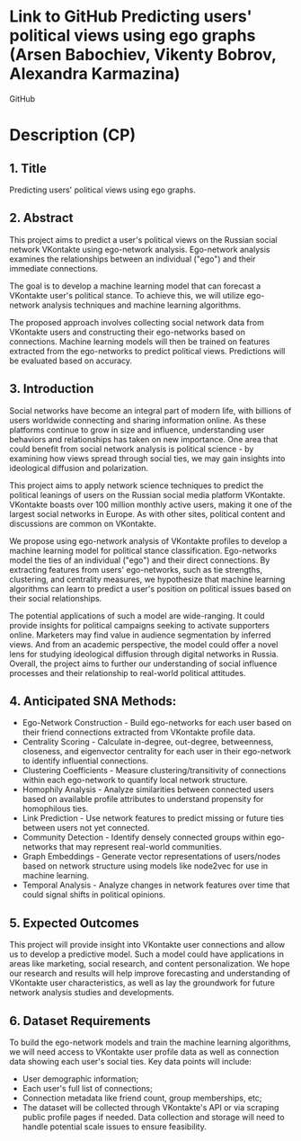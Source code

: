 # Link to GitHub Predicting users' political views using ego graphs (Arsen Babochiev, Vikenty Bobrov, Alexandra Karmazina)

GitHub

# Description (CP)

## 1. Title

Predicting users' political views using ego graphs.
## 2. Abstract

This project aims to predict a user's political views on the Russian social network VKontakte using ego-network analysis. Ego-network analysis examines the relationships between an individual ("ego") and their immediate connections.

The goal is to develop a machine learning model that can forecast a VKontakte user's political stance. To achieve this, we will utilize ego-network analysis techniques and machine learning algorithms.

The proposed approach involves collecting social network data from VKontakte users and constructing their ego-networks based on connections. Machine learning models will then be trained on features extracted from the ego-networks to predict political views. Predictions will be evaluated based on accuracy.

## 3. Introduction

Social networks have become an integral part of modern life, with billions of users worldwide connecting and sharing information online. As these platforms continue to grow in size and influence, understanding user behaviors and relationships has taken on new importance. One area that could benefit from social network analysis is political science - by examining how views spread through social ties, we may gain insights into ideological diffusion and polarization.

This project aims to apply network science techniques to predict the political leanings of users on the Russian social media platform VKontakte. VKontakte boasts over 100 million monthly active users, making it one of the largest social networks in Europe. As with other sites, political content and discussions are common on VKontakte. 

We propose using ego-network analysis of VKontakte profiles to develop a machine learning model for political stance classification. Ego-networks model the ties of an individual ("ego") and their direct connections. By extracting features from users' ego-networks, such as tie strengths, clustering, and centrality measures, we hypothesize that machine learning algorithms can learn to predict a user's position on political issues based on their social relationships.

The potential applications of such a model are wide-ranging. It could provide insights for political campaigns seeking to activate supporters online. Marketers may find value in audience segmentation by inferred views. And from an academic perspective, the model could offer a novel lens for studying ideological diffusion through digital networks in Russia. Overall, the project aims to further our understanding of social influence processes and their relationship to real-world political attitudes.

## 4. Anticipated SNA Methods:

- Ego-Network Construction - Build ego-networks for each user based on their friend connections extracted from VKontakte profile data.
- Centrality Scoring - Calculate in-degree, out-degree, betweenness, closeness, and eigenvector centrality for each user in their ego-network to identify influential connections.
- Clustering Coefficients - Measure clustering/transitivity of connections within each ego-network to quantify local network structure.
- Homophily Analysis - Analyze similarities between connected users based on available profile attributes to understand propensity for homophilous ties.
- Link Prediction - Use network features to predict missing or future ties between users not yet connected.
- Community Detection - Identify densely connected groups within ego-networks that may represent real-world communities.
- Graph Embeddings - Generate vector representations of users/nodes based on network structure using models like node2vec for use in machine learning.
- Temporal Analysis - Analyze changes in network features over time that could signal shifts in political opinions.

## 5. Expected Outcomes

This project will provide insight into VKontakte user connections and allow us to develop a predictive model. Such a model could have applications in areas like marketing, social research, and content personalization. We hope our research and results will help improve forecasting and understanding of VKontakte user characteristics, as well as lay the groundwork for future network analysis studies and developments.

## 6. Dataset Requirements

To build the ego-network models and train the machine learning algorithms, we will need access to VKontakte user profile data as well as connection data showing each user's social ties. Key data points will include:

- User demographic information;
- Each user's full list of connections;
- Connection metadata like friend count, group memberships, etc;
- The dataset will be collected through VKontakte's API or via scraping public profile pages if needed. Data collection and storage will need to handle potential scale issues to ensure feasibility.